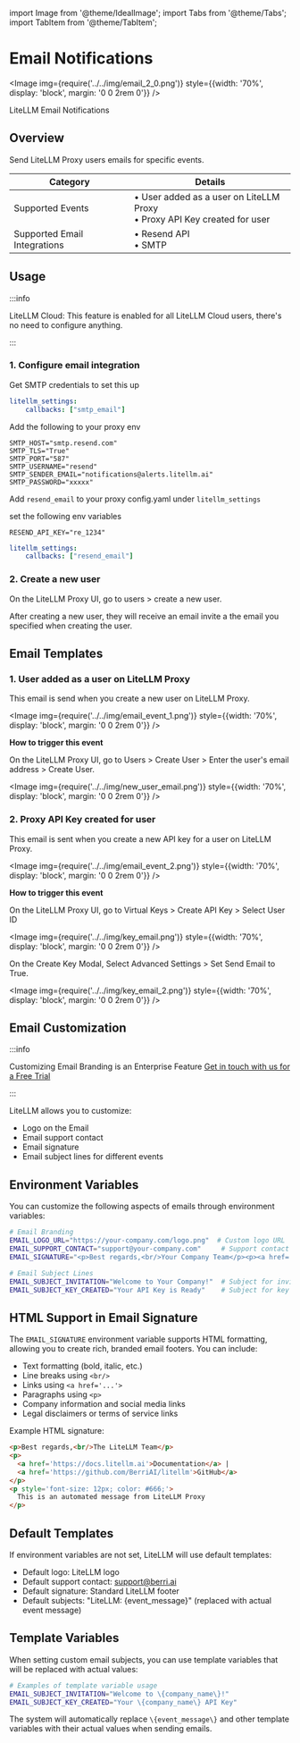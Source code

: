 import Image from '@theme/IdealImage';
import Tabs from '@theme/Tabs';
import TabItem from '@theme/TabItem';

# Email Notifications 

<Image 
  img={require('../../img/email_2_0.png')}
  style={{width: '70%', display: 'block', margin: '0 0 2rem 0'}}
/>
<p style={{textAlign: 'left', color: '#666'}}>
  LiteLLM Email Notifications
</p>

## Overview

Send LiteLLM Proxy users emails for specific events.

| Category | Details |
|----------|---------|
| Supported Events | • User added as a user on LiteLLM Proxy<br/>• Proxy API Key created for user |
| Supported Email Integrations | • Resend API<br/>• SMTP |

## Usage

:::info

LiteLLM Cloud: This feature is enabled for all LiteLLM Cloud users, there's no need to configure anything.

:::

### 1. Configure email integration

<Tabs>
  <TabItem value="smtp" label="SMTP">

Get SMTP credentials to set this up

```yaml showLineNumbers title="proxy_config.yaml"
litellm_settings:
    callbacks: ["smtp_email"]
```

Add the following to your proxy env

```shell showLineNumbers
SMTP_HOST="smtp.resend.com"
SMTP_TLS="True"
SMTP_PORT="587"
SMTP_USERNAME="resend"
SMTP_SENDER_EMAIL="notifications@alerts.litellm.ai"
SMTP_PASSWORD="xxxxx"
```

  </TabItem>
  <TabItem value="resend" label="Resend API">

Add `resend_email` to your proxy config.yaml under `litellm_settings`

set the following env variables

```shell showLineNumbers
RESEND_API_KEY="re_1234"
```

```yaml showLineNumbers title="proxy_config.yaml"
litellm_settings:
    callbacks: ["resend_email"]
```

  </TabItem>
</Tabs>

### 2. Create a new user

On the LiteLLM Proxy UI, go to users > create a new user. 

After creating a new user, they will receive an email invite a the email you specified when creating the user. 

## Email Templates 


### 1. User added as a user on LiteLLM Proxy

This email is send when you create a new user on LiteLLM Proxy.

<Image 
  img={require('../../img/email_event_1.png')}
  style={{width: '70%', display: 'block', margin: '0 0 2rem 0'}}
/>

**How to trigger this event**

On the LiteLLM Proxy UI, go to Users > Create User > Enter the user's email address > Create User.

<Image 
  img={require('../../img/new_user_email.png')}
  style={{width: '70%', display: 'block', margin: '0 0 2rem 0'}}
/>

### 2. Proxy API Key created for user

This email is sent when you create a new API key for a user on LiteLLM Proxy.

<Image 
  img={require('../../img/email_event_2.png')}
  style={{width: '70%', display: 'block', margin: '0 0 2rem 0'}}
/>

**How to trigger this event**

On the LiteLLM Proxy UI, go to Virtual Keys > Create API Key > Select User ID

<Image 
  img={require('../../img/key_email.png')}
  style={{width: '70%', display: 'block', margin: '0 0 2rem 0'}}
/>

On the Create Key Modal, Select Advanced Settings > Set Send Email to True.

<Image 
  img={require('../../img/key_email_2.png')}
  style={{width: '70%', display: 'block', margin: '0 0 2rem 0'}}
/>


## Email Customization

:::info

Customizing Email Branding is an Enterprise Feature [Get in touch with us for a Free Trial](https://calendly.com/d/4mp-gd3-k5k/litellm-1-1-onboarding-chat)

:::

LiteLLM allows you to customize:
- Logo on the Email
- Email support contact
- Email signature
- Email subject lines for different events

## Environment Variables

You can customize the following aspects of emails through environment variables:

```bash
# Email Branding
EMAIL_LOGO_URL="https://your-company.com/logo.png"  # Custom logo URL
EMAIL_SUPPORT_CONTACT="support@your-company.com"     # Support contact email
EMAIL_SIGNATURE="<p>Best regards,<br/>Your Company Team</p><p><a href='https://your-company.com'>Visit our website</a></p>"  # Custom HTML footer/signature

# Email Subject Lines
EMAIL_SUBJECT_INVITATION="Welcome to Your Company!"  # Subject for invitation emails
EMAIL_SUBJECT_KEY_CREATED="Your API Key is Ready"    # Subject for key creation emails
```

## HTML Support in Email Signature

The `EMAIL_SIGNATURE` environment variable supports HTML formatting, allowing you to create rich, branded email footers. You can include:

- Text formatting (bold, italic, etc.)
- Line breaks using `<br/>`
- Links using `<a href='...'>`
- Paragraphs using `<p>`
- Company information and social media links
- Legal disclaimers or terms of service links

Example HTML signature:
```html
<p>Best regards,<br/>The LiteLLM Team</p>
<p>
  <a href='https://docs.litellm.ai'>Documentation</a> |
  <a href='https://github.com/BerriAI/litellm'>GitHub</a>
</p>
<p style='font-size: 12px; color: #666;'>
  This is an automated message from LiteLLM Proxy
</p>
```

## Default Templates

If environment variables are not set, LiteLLM will use default templates:

- Default logo: LiteLLM logo
- Default support contact: support@berri.ai
- Default signature: Standard LiteLLM footer
- Default subjects: "LiteLLM: \{event_message\}" (replaced with actual event message)

## Template Variables

When setting custom email subjects, you can use template variables that will be replaced with actual values:

```bash
# Examples of template variable usage
EMAIL_SUBJECT_INVITATION="Welcome to \{company_name\}!"
EMAIL_SUBJECT_KEY_CREATED="Your \{company_name\} API Key"
```

The system will automatically replace `\{event_message\}` and other template variables with their actual values when sending emails.
